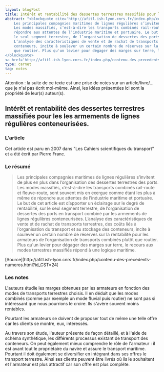 ```yaml
---
layout: blogPost
title: Intérêt et rentabilité des dessertes terrestres massifiés pour les les armements de lignes régulières conteneurisées.
abstract: "<blockquote cite='http://afitl.ish-lyon.cnrs.fr/index.php/contenu-des-precedents-numeros.html?id_CST=24'>
	Les principales compagnies maritimes de lignes régulières s’invitent de plus en plus dans l’organisation des dessertes terrestres des ports. 
	Les modes massifiés, c’est-à-dire les transports combinés rail-route et fleuve-route, sont souvent mis en exergue comme étant les plus à même de 
	répondre aux attentes de l’industrie maritime et portuaire. Le but de cet article est d’apporter un éclairage sur le degré de rentabilité, sur 
	le seul segment terrestre, de l’organisation de dessertes des ports en transport combiné par les armements de lignes régulières conteneurisées. 
	L’analyse des caractéristiques de vente et de rachat de transports terrestres, des coûts liés à l’organisation du transport et au stockage des 
	conteneurs, incite à soulever un certain nombre de réserves sur la rentabilité pour les armateurs de l’organisation de transports combinés plutôt 
	que routier. Plus qu'un levier pour dégager des marges sur terre, le recours aux modes terrestres massifiés répond à une logique maritime.
</blockquote>
<a href='http://afitl.ish-lyon.cnrs.fr/index.php/contenu-des-precedents-numeros.html?id_CST=24'>Source</a>"
type: carnet
tag: notes
---
```


Attention &#58; la suite de ce texte est une prise de notes sur un article/livre/... que je n'ai pas écrit moi-même. Ainsi, les idées présentées ici sont la propriété de leur(s) auteur(s).

## Intérêt et rentabilité des dessertes terrestres massifiés pour les les armements de lignes régulières conteneurisées.

### L'article

Cet article est paru en 2007 dans "Les Cahiers scientifiques du transport" et a été écrit par Pierre Franc.

### Le résumé

<blockquote cite="http://afitl.ish-lyon.cnrs.fr/index.php/contenu-des-precedents-numeros.html?id_CST=24">
	Les principales compagnies maritimes de lignes régulières s’invitent de plus en plus dans l’organisation des dessertes terrestres des ports. 
	Les modes massifiés, c’est-à-dire les transports combinés rail-route et fleuve-route, sont souvent mis en exergue comme étant les plus à même de 
	répondre aux attentes de l’industrie maritime et portuaire. Le but de cet article est d’apporter un éclairage sur le degré de rentabilité, sur 
	le seul segment terrestre, de l’organisation de dessertes des ports en transport combiné par les armements de lignes régulières conteneurisées. 
	L’analyse des caractéristiques de vente et de rachat de transports terrestres, des coûts liés à l’organisation du transport et au stockage des 
	conteneurs, incite à soulever un certain nombre de réserves sur la rentabilité pour les armateurs de l’organisation de transports combinés plutôt 
	que routier. Plus qu'un levier pour dégager des marges sur terre, le recours aux modes terrestres massifiés répond à une logique maritime.
</blockquote>
[Source](http://afitl.ish-lyon.cnrs.fr/index.php/contenu-des-precedents-numeros.html?id_CST=24)

### Les notes

L'auteurs étudie les marges obtenues par les armateurs en fonction des modes de transports terrestres choisis. Il en déduit que les modes combinés 
(comme par exemple un mode fluvial puis routier) ne sont pas si intéressant que nous pourrions le croire. Ils s'avère souvent moins rentables.

Pourtant les armateurs se doivent de proposer tout de même une telle offre car les clients se montre, eux, intéressés. 

Au travers son étude, l'auteur présente de façon détaillé, et à l'aide de schéma synthétique, les différents processus existant de transport des conteneurs.
On peut également mieux comprendre le rôle de l'armateur : il est avant tout le propriétaire du navire et assure le transport maritime. Pourtant il doit également 
se diversifier en intégrant dans ses offres le transport terrestre. Ainsi ses clients peuvent être livrés où ils le souhaitent et l'armateur est plus attractif car 
son offre est plus complète.

